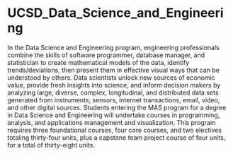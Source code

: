# UCSD_Data_Science_and_Engineering
In the Data Science and Engineering program, engineering professionals combine the skills of software programmer, database manager, and statistician to create mathematical models of the data, identify trends/deviations, then present them in effective visual ways that can be understood by others.  Data scientists unlock new sources of economic value, provide fresh insights into science, and inform decision makers by analyzing large, diverse, complex, longitudinal, and distributed data sets generated from instruments, sensors, internet transactions, email, video, and other digital sources.  Students entering the MAS program for a degree in Data Science and Engineering will undertake courses in programming, analysis, and applications management and visualization. This program requires three foundational courses, four core courses, and two electives totaling thirty-four units, plus a capstone team project course of four units, for a total of thirty-eight units.
